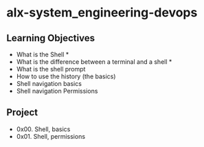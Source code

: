 # alx-system_engineering-devops

## Learning Objectives

* What is the Shell *
* What is the difference between a terminal and a shell *
* What is the shell prompt
* How to use the history (the basics)
* Shell navigation basics 
* Shell navigation Permissions

## Project 
* 0x00. Shell, basics
* 0x01. Shell, permissions

